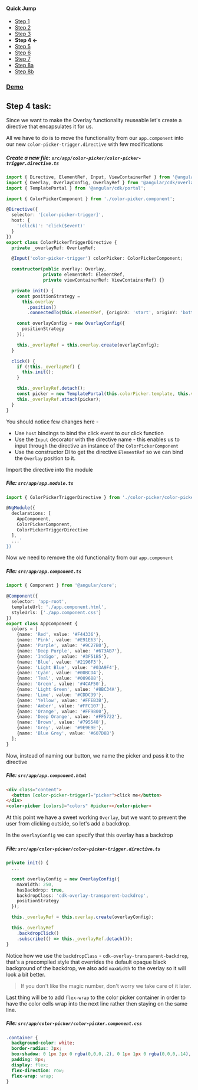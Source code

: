 #### Quick Jump ####
* [Step 1](./STEP_1.md)
* [Step 2](./STEP_2.md)
* [Step 3](./STEP_3.md)
* **Step 4 <-**
* [Step 5](./STEP_5.md)
* [Step 6](./STEP_6.md)
* [Step 7](./STEP_7.md)
* [Step 8a](./STEP_8a.md)
* [Step 8b](./STEP_8b.md)

### [Demo](https://stackblitz.com/github/EladBezalel/ngconf-cdk-workshop/tree/step-4)

## Step 4 task:

Since we want to make the Overlay functionality reuseable let's create a directive that encapsulates it for us.

All we have to do is to move the functionality from our `app.component` into our new `color-picker-trigger.directive` with few modifications

##### Create a new file: `src/app/color-picker/color-picker-trigger.directive.ts`

```typescript
import { Directive, ElementRef, Input, ViewContainerRef } from '@angular/core';
import { Overlay, OverlayConfig, OverlayRef } from '@angular/cdk/overlay';
import { TemplatePortal } from '@angular/cdk/portal';

import { ColorPickerComponent } from './color-picker.component';

@Directive({
  selector: '[color-picker-trigger]',
  host: {
    '(click)': 'click($event)'
  }
})
export class ColorPickerTriggerDirective {
  private _overlayRef: OverlayRef;

  @Input('color-picker-trigger') colorPicker: ColorPickerComponent;

  constructor(public overlay: Overlay,
              private elementRef: ElementRef,
              private viewContainerRef: ViewContainerRef) {}

  private init() {
    const positionStrategy =
      this.overlay
        .position()
        .connectedTo(this.elementRef, {originX: 'start', originY: 'bottom'}, {overlayX: 'start', overlayY: 'top'});

    const overlayConfig = new OverlayConfig({
      positionStrategy
    });

    this._overlayRef = this.overlay.create(overlayConfig);
  }

  click() {
    if (!this._overlayRef) {
      this.init();
    }

    this._overlayRef.detach();
    const picker = new TemplatePortal(this.colorPicker.template, this.viewContainerRef);
    this._overlayRef.attach(picker);
  }
}
```

You should notice few changes here -

* Use `host` bindings to bind the click event to our click function
* Use the `Input` decorator with the directive name - this enables us to input through the directive an instance of the `ColorPickerComponent`
* Use the constructor DI to get the directive `ElementRef` so we can bind the `Overlay` position to it.

Import the directive into the module

##### File: `src/app/app.module.ts`
```typescript
import { ColorPickerTriggerDirective } from './color-picker/color-picker-trigger.directive';

@NgModule({
  declarations: [
    AppComponent,
    ColorPickerComponent,
    ColorPickerTriggerDirective
  ],
  ...`
})
```

Now we need to remove the old functionality from our `app.component`
##### File: `src/app/app.component.ts`
```typescript
import { Component } from '@angular/core';

@Component({
  selector: 'app-root',
  templateUrl: './app.component.html',
  styleUrls: ['./app.component.css']
})
export class AppComponent {
  colors = [
    {name: 'Red', value: '#F44336'},
    {name: 'Pink', value: '#E91E63'},
    {name: 'Purple', value: '#9C27B0'},
    {name: 'Deep Purple', value: '#673AB7'},
    {name: 'Indigo', value: '#3F51B5'},
    {name: 'Blue', value: '#2196F3'},
    {name: 'Light Blue', value: '#03A9F4'},
    {name: 'Cyan', value: '#00BCD4'},
    {name: 'Teal', value: '#009688'},
    {name: 'Green', value: '#4CAF50'},
    {name: 'Light Green', value: '#8BC34A'},
    {name: 'Lime', value: '#CDDC39'},
    {name: 'Yellow', value: '#FFEB3B'},
    {name: 'Amber', value: '#FFC107'},
    {name: 'Orange', value: '#FF9800'},
    {name: 'Deep Orange', value: '#FF5722'},
    {name: 'Brown', value: '#795548'},
    {name: 'Grey', value: '#9E9E9E'},
    {name: 'Blue Grey', value: '#607D8B'}
  ];
}
```

Now, instead of naming our button, we name the picker and pass it to the directive
##### File: `src/app/app.component.html`
```html
<div class="content">
  <button [color-picker-trigger]="picker">click me</button>
</div>
<color-picker [colors]="colors" #picker></color-picker>
```

At this point we have a sweet working `Overlay`, but we want to prevent the user from clicking outside, so let's add a backdrop.

In the `overlayConfig` we can specify that this overlay has a backdrop

##### File: `src/app/color-picker/color-picker-trigger.directive.ts`
```typescript
private init() {
  ...

  const overlayConfig = new OverlayConfig({
    maxWidth: 250,
    hasBackdrop: true,
    backdropClass: 'cdk-overlay-transparent-backdrop',
    positionStrategy
  });

  this._overlayRef = this.overlay.create(overlayConfig);

  this._overlayRef
    .backdropClick()
    .subscribe(() => this._overlayRef.detach());
}
```
Notice how we use the `backdropClass` - `cdk-overlay-transparent-backdrop`, that's a precompiled style that overrides the default opaque black background of the backdrop,
we also add `maxWidth` to the overlay so it will look a bit better.
> If you don't like the magic number, don't worry we take care of it later.

Last thing will be to add `flex-wrap` to the color picker container in order to have the color cells wrap into the next line rather then staying on the same line.
##### File: `src/app/color-picker/color-picker.component.css`
```css
.container {
  background-color: white;
  border-radius: 3px;
  box-shadow: 0 1px 3px 0 rgba(0,0,0,.2), 0 1px 1px 0 rgba(0,0,0,.14), 0 2px 1px -1px rgba(0,0,0,.12);
  padding: 8px;
  display: flex;
  flex-direction: row;
  flex-wrap: wrap;
}
```
